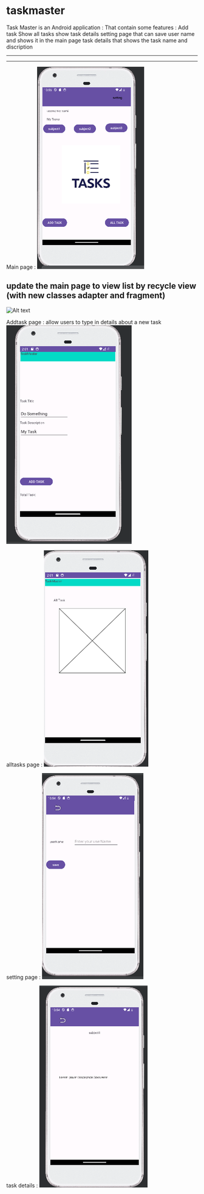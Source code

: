 # taskmaster
Task Master is an Android application : 
That contain some features :
Add task 
Show all tasks 
show task details 
setting page that can save user name and shows it in the main page 
task details that shows the task name and discription 

-------------------------------------------------------------------
-------------------------------------------------------------------


Main page :
![Alt text](screenshots/mainpage1.PNG)

## update the main page to view list by recycle view (with new classes adapter and fragment)

![Alt text](screenshots/mainwithrecycle.PNG)

Addtask page :
allow users to type in details about a new task
![Alt text](screenshots/addTask.PNG)


alltasks page :
![Alt text](screenshots/alltasks.PNG)

setting page :
![Alt text](screenshots/setting1.PNG)


task details :
![Alt text](screenshots/taskdetails1.PNG)

